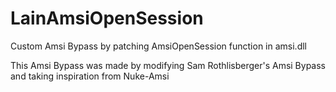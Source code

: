 # LainAmsiOpenSession
Custom Amsi Bypass by patching AmsiOpenSession function in amsi.dll

This Amsi Bypass was made by modifying Sam Rothlisberger's Amsi Bypass and taking inspiration from Nuke-Amsi
